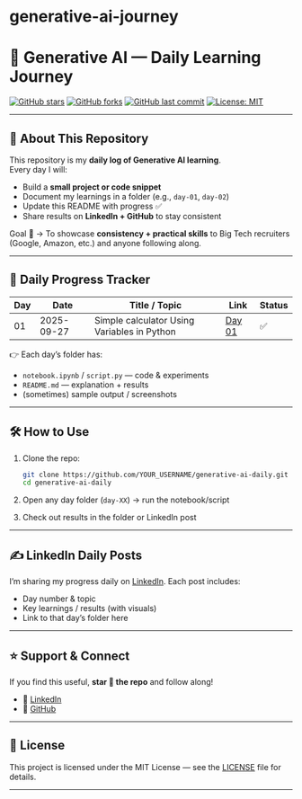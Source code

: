# generative-ai-journey

# 🚀 Generative AI — Daily Learning Journey

[![GitHub stars](https://img.shields.io/github/stars/YOUR_USERNAME/generative-ai-daily?style=social)](https://github.com/YOUR_USERNAME/generative-ai-daily/stargazers)
[![GitHub forks](https://img.shields.io/github/forks/YOUR_USERNAME/generative-ai-daily?style=social)](https://github.com/YOUR_USERNAME/generative-ai-daily/network/members)
[![GitHub last commit](https://img.shields.io/github/last-commit/YOUR_USERNAME/generative-ai-daily?color=green)](https://github.com/YOUR_USERNAME/generative-ai-daily/commits/main)
[![License: MIT](https://img.shields.io/badge/License-MIT-yellow.svg)](LICENSE)

---

## 📌 About This Repository
This repository is my **daily log of Generative AI learning**.  
Every day I will:
- Build a **small project or code snippet**  
- Document my learnings in a folder (e.g., `day-01`, `day-02`)  
- Update this README with progress ✅  
- Share results on **LinkedIn + GitHub** to stay consistent  

Goal 🎯 → To showcase **consistency + practical skills** to Big Tech recruiters (Google, Amazon, etc.) and anyone following along.  

---

## 📅 Daily Progress Tracker

| Day | Date       | Title / Topic                  | Link                                   | Status |
|-----|------------|--------------------------------|----------------------------------------|--------|
| 01  | 2025-09-27 | Simple calculator Using Variables in Python        | [Day 01](day-01)           | ✅     |



👉 Each day’s folder has:
- `notebook.ipynb` / `script.py` — code & experiments  
- `README.md` — explanation + results  
- (sometimes) sample output / screenshots  


---


## 🛠️ How to Use

1. Clone the repo:

   ```bash
   git clone https://github.com/YOUR_USERNAME/generative-ai-daily.git
   cd generative-ai-daily
   ```
2. Open any day folder (`day-XX`) → run the notebook/script
3. Check out results in the folder or LinkedIn post

---

## ✍️ LinkedIn Daily Posts

I’m sharing my progress daily on [LinkedIn](https://www.linkedin.com/in/johnk0008/).
Each post includes:

* Day number & topic
* Key learnings / results (with visuals)
* Link to that day’s folder here

---

## ⭐ Support & Connect

If you find this useful, **star 🌟 the repo** and follow along!

* 💼 [LinkedIn](https://www.linkedin.com/in/johnk0008/)
* 🐙 [GitHub](https://github.com/Johnk0008)

---

## 📜 License

This project is licensed under the MIT License — see the [LICENSE](LICENSE) file for details.

---

